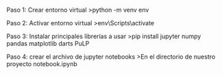 Paso 1: Crear entorno virtual
    >python -m venv env

Paso 2: Activar entorno virtual
    >env\Scripts\activate

Paso 3: Instalar principales librerías a usar
    >pip install jupyter numpy pandas matplotlib darts PuLP

Paso 4: crear el archivo de jupyter notebooks
    >En el directorio de nuestro proyecto notebook.ipynb
